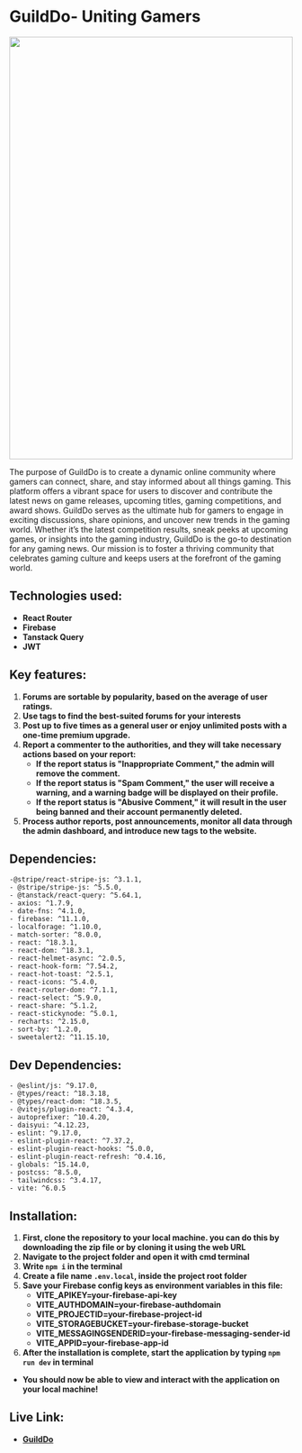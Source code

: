 # GuildDo- Uniting Gamers
<div align="center">
  <img height="750" width="100%" src="https://i.ibb.co.com/TMwgw4Rv/guild-do.webp"  />
</div>

The purpose of GuildDo is to create a dynamic online community where gamers can connect, share, and stay informed about all things gaming. This platform offers a vibrant space for users to discover and contribute the latest news on game releases, upcoming titles, gaming competitions, and award shows. GuildDo serves as the ultimate hub for gamers to engage in exciting discussions, share opinions, and uncover new trends in the gaming world. Whether it’s the latest competition results, sneak peeks at upcoming games, or insights into the gaming industry, GuildDo is the go-to destination for any gaming news. Our mission is to foster a thriving community that celebrates gaming culture and keeps users at the forefront of the gaming world.

## Technologies used:
- **React Router**
- **Firebase**
- **Tanstack Query**
- **JWT**

## Key features:
1. **Forums are sortable by popularity, based on the average of user ratings.**
2. **Use tags to find the best-suited forums for your interests** 
3. **Post up to five times as a general user or enjoy unlimited posts with a one-time premium upgrade.**
4. **Report a commenter to the authorities, and they will take necessary actions based on your report:**
    - **If the report status is "Inappropriate Comment," the admin will remove the comment.**
    - **If the report status is "Spam Comment," the user will receive a warning, and a warning badge will be displayed on their profile.**
    - **If the report status is "Abusive Comment," it will result in the user being banned and their account permanently deleted.**
5. **Process author reports, post announcements, monitor all data through the admin dashboard, and introduce new tags to the website.**

## Dependencies:
    -@stripe/react-stripe-js: ^3.1.1,
    - @stripe/stripe-js: ^5.5.0,
    - @tanstack/react-query: ^5.64.1,
    - axios: ^1.7.9,
    - date-fns: ^4.1.0,
    - firebase: ^11.1.0,
    - localforage: ^1.10.0,
    - match-sorter: ^8.0.0,
    - react: ^18.3.1,
    - react-dom: ^18.3.1,
    - react-helmet-async: ^2.0.5,
    - react-hook-form: ^7.54.2,
    - react-hot-toast: ^2.5.1,
    - react-icons: ^5.4.0,
    - react-router-dom: ^7.1.1,
    - react-select: ^5.9.0,
    - react-share: ^5.1.2,
    - react-stickynode: ^5.0.1,
    - recharts: ^2.15.0,
    - sort-by: ^1.2.0,
    - sweetalert2: ^11.15.10,

## Dev Dependencies:
    - @eslint/js: ^9.17.0,
    - @types/react: ^18.3.18,
    - @types/react-dom: ^18.3.5,
    - @vitejs/plugin-react: ^4.3.4,
    - autoprefixer: ^10.4.20,
    - daisyui: ^4.12.23,
    - eslint: ^9.17.0,
    - eslint-plugin-react: ^7.37.2,
    - eslint-plugin-react-hooks: ^5.0.0,
    - eslint-plugin-react-refresh: ^0.4.16,
    - globals: ^15.14.0,
    - postcss: ^8.5.0,
    - tailwindcss: ^3.4.17,
    - vite: ^6.0.5


## Installation:
1. **First, clone the repository to your local machine. you can do this by downloading the zip file or by cloning it using the web URL**
2. **Navigate to the project folder and open it with cmd terminal**
3. **Write <code>npm i</code> in the terminal**
4. **Create a file name <code>.env.local</code>, inside the project root folder**
5. **Save your Firebase config keys as environment variables in this file:**
    - **VITE_APIKEY=your-firebase-api-key**
    - **VITE_AUTHDOMAIN=your-firebase-authdomain**
    - **VITE_PROJECTID=your-firebase-project-id**
    - **VITE_STORAGEBUCKET=your-firebase-storage-bucket**
    - **VITE_MESSAGINGSENDERID=your-firebase-messaging-sender-id**
    - **VITE_APPID=your-firebase-app-id**
6. **After the installation is complete, start the application by typing <code>npm run dev</code> in terminal**

- **You should now be able to view and interact with the application on your local machine!**

##  Live Link:
- **[GuildDo](https://guild-do.web.app)**
